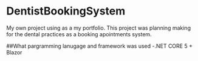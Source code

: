 # DentistBookingSystem
My own project using as a my portfolio.
This project was planning making for the dental practices as a booking apointments system. 

##What pargramming lanugage and framework was used
-.NET CORE 5 + Blazor
